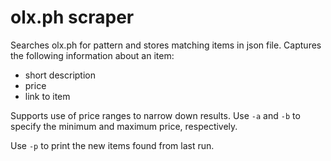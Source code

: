 # olx.ph scraper

Searches olx.ph for pattern and stores matching items in json
file.  Captures the following information about an item:
- short description
- price
- link to item

Supports use of price ranges to narrow down results.  Use ```-a```
and ```-b``` to specify the minimum and maximum price, 
respectively.

Use ```-p``` to print the new items found from last run.